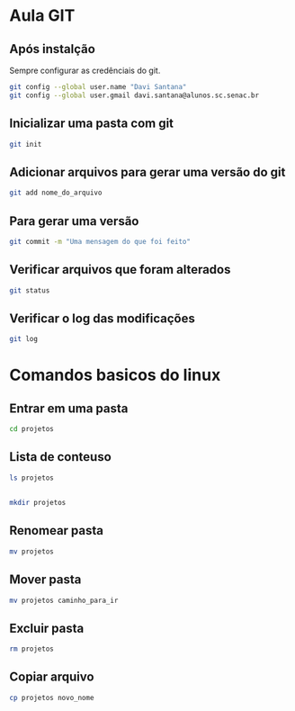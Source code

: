 # Aula GIT
 
## Após instalção
Sempre configurar as credênciais do git.
 
```bash
git config --global user.name "Davi Santana"
git config --global user.gmail davi.santana@alunos.sc.senac.br
```
 
## Inicializar uma pasta com git
```bash
git init
```
 
## Adicionar arquivos para gerar uma versão do git
 
```bash
git add nome_do_arquivo
```
 
## Para gerar uma versão
 
```bash
git commit -m "Uma mensagem do que foi feito"
```
 
## Verificar arquivos que foram alterados
 
```bash
git status
```
 
## Verificar o log das modificações
 
```bash
git log
```
 
# Comandos basicos do linux
 
## Entrar em uma pasta
```bash
cd projetos
```
## Lista de conteuso
```bash
ls projetos
```
##
```bash
mkdir projetos
```
## Renomear pasta
```bash
mv projetos
```
## Mover pasta
```bash
mv projetos caminho_para_ir
```
## Excluir pasta
```bash
rm projetos
```
## Copiar arquivo
```bash
cp projetos novo_nome
```
 